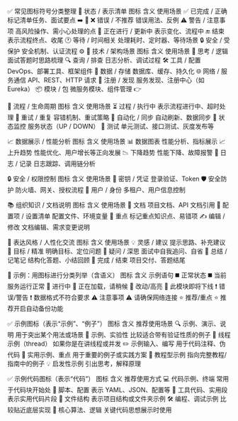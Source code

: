 ✅ 常见图标符号分类整理
📌 状态 / 表示清单
图标	含义	使用场景
✅	已完成 / 正确	标记清单任务、面试要点
➡️
🧩
❌	错误 / 不推荐	错误用法、反例
⚠️	警告 / 注意事项	高风险操作、需小心处理的点
🔄	正在进行 / 更新中	表示变化、流程中
🔚	结束	表示流程终点、收尾
🕐	等待 / 时间相关	处理耗时、定时器、等待场景
🔒	安全 / 受保护	安全机制、认证流程
⚙️
🔧 技术 / 架构场景
图标	含义	使用场景
🧠	思考 / 逻辑	面试答题时思路梳理
🔍	查询 / 排查	日志分析、调试过程
🛠️	工具 / 配置	DevOps、部署工具、框架组件
💾	数据 / 存储	数据库、缓存、持久化
🌐	网络 / 服务通信	API、REST、HTTP 请求
📡	注册 / 发现	服务发现、注册中心（如 Eureka）
📦	模块 / 包	微服务模块、组件管理
👉

🔄 流程 / 生命周期
图标	含义	使用场景
⏳	过程 / 执行中	表示流程进行中、超时处理
🔁	重试 / 重复	容错机制、重试策略
🔂	自动化 / 同步	自动刷新、数据同步
🚦	状态监控	服务状态（UP / DOWN）
🧪	测试	单元测试、接口测试、灰度发布等

📈 数据展示 / 性能分析
图标	含义	使用场景
📊	数据图表	性能分析、指标展示
📈	上升趋势	性能优化、用户增长等正向发展
📉	下降趋势	性能下降、故障报警
🧾	日志 / 记录	日志跟踪、调用链分析

🔒 安全 / 权限控制
图标	含义	使用场景
🔑	密钥 / 凭证	登录验证、Token
🛡️	安全防护	防火墙、网关、授权流程
👤	用户 / 身份	多租户、用户信息控制

📚 组织知识 / 文档说明
图标	含义	使用场景
📘	文档	项目文档、API 文档引用
🧾	配置项 / 设置清单	配置文件、环境变量
📌	重点	标记重点知识点、易错项
✍️	编辑 / 修改	文档编辑、需求变更说明

💬 表达风格 / 人性化交流
图标	含义	使用场景
💡	灵感 / 建议	提示思路、补充建议
🎯	目标 / 精准	明确目标、定位问题
🤔	疑问 / 深思	面试中自我追问、自省
📝	总结 / 记笔记	结构化答题、小结回顾
🙌	完成 / 结束	项目交付、答题结尾

🔹 示例：用图标进行分类列举（含语义）
图标	含义	示例语句
◼️	正常状态	◼️ 当前服务运行正常
🔵	进行中	🔵 正在加载，请稍候
🔷	改动/高亮	🔷 此模块即将下线
❗	错误/警告	❗ 数据格式不符合要求
⚠️	注意事项	⚠️ 请确保网络连接
⭐	推荐/重点	⭐ 推荐开启自动备份功能


✅ 示例图标（表示“示例”、“例子”）
图标	含义	推荐使用场景
🔍	示例、演示、说明	用于突出某个用法或场景
🧪	示例、实验性	比较适合带有验证性质的例子
🧵	线程示例（thread）	如果你是在讲线程或并发
✏️	示例输入、编写	用于代码注释、伪代码
📌	实用示例、重点	用于重要的例子或实践方案
📖	教程型示例	指向完整教程/指南中的例子
💡	启发性示例	引出思考，解释原理

✅ 示例代码图标（表示“代码”）
图标	含义	推荐使用方式
💻	代码示例、终端	常用于代码块开始处
🧾	脚本、配置	表示 YAML、JSON、配置等
🔧	工具代码、实用段	表示实用代码片段
📂	文件结构	表示项目结构或文件夹示例
🛠️	编程、调试示例	比较贴近底层实现
🧠	核心算法、逻辑	关键代码思想展示时使用